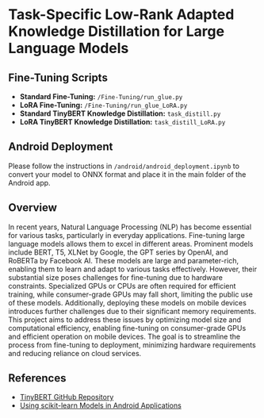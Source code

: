 # Task-Specific Low-Rank Adapted Knowledge Distillation for Large Language Models

## Fine-Tuning Scripts

- **Standard Fine-Tuning:** `/Fine-Tuning/run_glue.py`
- **LoRA Fine-Tuning:** `/Fine-Tuning/run_glue_LoRA.py`
- **Standard TinyBERT Knowledge Distillation:** `task_distill.py`
- **LoRA TinyBERT Knowledge Distillation:** `task_distill_LoRA.py`

## Android Deployment

Please follow the instructions in `/android/android_deployment.ipynb` to convert your model to ONNX format and place it in the main folder of the Android app.

## Overview

In recent years, Natural Language Processing (NLP) has become essential for various tasks, particularly in everyday applications. Fine-tuning large language models allows them to excel in different areas. Prominent models include BERT, T5, XLNet by Google, the GPT series by OpenAI, and RoBERTa by Facebook AI. These models are large and parameter-rich, enabling them to learn and adapt to various tasks effectively. However, their substantial size poses challenges for fine-tuning due to hardware constraints. Specialized GPUs or CPUs are often required for efficient training, while consumer-grade GPUs may fall short, limiting the public use of these models. Additionally, deploying these models on mobile devices introduces further challenges due to their significant memory requirements. This project aims to address these issues by optimizing model size and computational efficiency, enabling fine-tuning on consumer-grade GPUs and efficient operation on mobile devices. The goal is to streamline the process from fine-tuning to deployment, minimizing hardware requirements and reducing reliance on cloud services.

## References

- [TinyBERT GitHub Repository](https://github.com/huawei-noah/Pretrained-Language-Model/tree/master/TinyBERT)
- [Using scikit-learn Models in Android Applications](https://github.com/shubham0204/Scikit_Learn_Android_Demo/tree/main)
